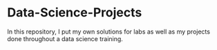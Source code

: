 # Data-Science-Projects
In this repository, I put my own solutions for labs as well as my projects done throughout a data science training.
